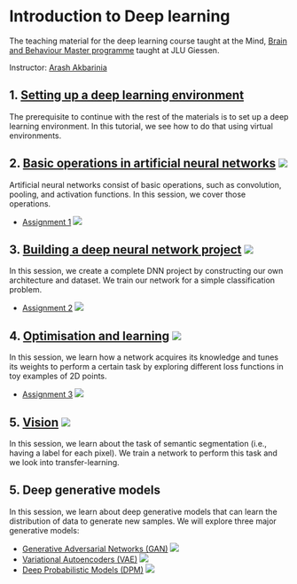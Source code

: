 # Introduction to Deep learning
The teaching material for the deep learning course taught at the Mind, [Brain and Behaviour Master
programme](https://www.uni-giessen.de/de/studium/studienangebot/master/mbb?set_language=de) taught
at JLU Giessen.

Instructor: [Arash Akbarinia](https://arashakbarinia.github.io/)


## 1. [Setting up a deep learning environment](tutorials/environment_setup.md)

The prerequisite to continue with the rest of the materials is to set up a deep learning
environment. In this tutorial, we see how to do that using virtual environments.

## 2. [Basic operations in artificial neural networks](notebooks/basic_operations.ipynb) [![](https://colab.research.google.com/assets/colab-badge.svg)](https://colab.research.google.com/github/ArashAkbarinia/mbb/blob/main/notebooks/basic_operations.ipynb)


Artificial neural networks consist of basic operations, such as convolution, pooling, and activation
functions. In this session, we cover those operations.

 * [Assignment 1](notebooks/assignment1.ipynb) [![](https://colab.research.google.com/assets/colab-badge.svg)](https://colab.research.google.com/github/ArashAkbarinia/mbb/blob/main/notebooks/assignment1.ipynb)



## 3. [Building a deep neural network project](notebooks/build_DNN_project.ipynb) [![](https://colab.research.google.com/assets/colab-badge.svg)](https://colab.research.google.com/github/ArashAkbarinia/mbb/blob/main/notebooks/build_DNN_project.ipynb)


In this session, we create a complete DNN project by constructing our own architecture and dataset.
We train our network for a simple classification problem.

 * [Assignment 2](notebooks/assignment2.ipynb) [![](https://colab.research.google.com/assets/colab-badge.svg)](https://colab.research.google.com/github/ArashAkbarinia/mbb/blob/main/notebooks/assignment2.ipynb)



## 4. [Optimisation and learning](notebooks/optimisation_learning.ipynb) [![](https://colab.research.google.com/assets/colab-badge.svg)](https://colab.research.google.com/github/ArashAkbarinia/mbb/blob/main/notebooks/optimisation_learning.ipynb)


In this session, we learn how a network acquires its knowledge and tunes its weights to perform a
certain task by exploring different loss functions in toy examples of 2D points.

 * [Assignment 3](notebooks/assignment3.ipynb) [![](https://colab.research.google.com/assets/colab-badge.svg)](https://colab.research.google.com/github/ArashAkbarinia/mbb/blob/main/notebooks/assignment3.ipynb)


## 5. [Vision](notebooks/optimisation_learning.ipynb) [![](https://colab.research.google.com/assets/colab-badge.svg)](https://colab.research.google.com/github/ArashAkbarinia/mbb/blob/main/notebooks/vision.ipynb)


In this session, we learn about the task of semantic segmentation (i.e., having a label for each pixel). We train a network to perform this task and we look into transfer-learning.

## 5. Deep generative models

In this session, we learn about deep generative models that can learn the distribution of data to generate new samples. We will explore three major generative models:
 * [Generative Adversarial Networks (GAN)](notebooks/gan.ipynb) [![](https://colab.research.google.com/assets/colab-badge.svg)](https://colab.research.google.com/github/ArashAkbarinia/mbb/blob/main/notebooks/gan.ipynb)
 * [Variational Autoencoders (VAE)](notebooks/vae.ipynb) [![](https://colab.research.google.com/assets/colab-badge.svg)](https://colab.research.google.com/github/ArashAkbarinia/mbb/blob/main/notebooks/vae.ipynb)
 * [Deep Probabilistic Models (DPM)](notebooks/dpm.ipynb) [![](https://colab.research.google.com/assets/colab-badge.svg)](https://colab.research.google.com/github/ArashAkbarinia/mbb/blob/main/notebooks/dpm.ipynb)